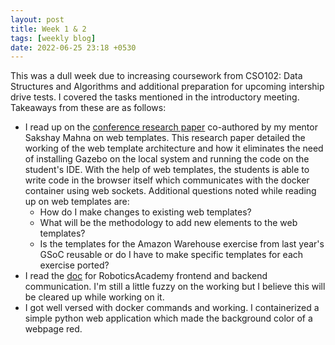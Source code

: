 ```yaml
---
layout: post
title: Week 1 & 2
tags: [weekly blog]
date: 2022-06-25 23:18 +0530
---
```

This was a dull week due to increasing coursework from CSO102: Data Structures and Algorithms and additional preparation for upcoming intership drive tests. I covered the tasks mentioned in the introductory meeting. Takeaways from these are as follows:

- I read up on the [conference research paper](https://gsyc.urjc.es//jmplaza/papers/rie2021-unibotics-draft.pdf) co-authored by my mentor Sakshay Mahna on web templates. This research paper detailed the working of the web template architecture and how it eliminates the need of installing Gazebo on the local system and running the code on the student's IDE. With the help of web templates, the students is able to write code in the browser itself which communicates with the docker container using web sockets.  Additional questions noted while reading up on web templates are:
  - How do I make changes to existing web templates?
  - What will be the methodology to add new elements to the web templates?
  - Is the templates for the Amazon Warehouse exercise from last year's GSoC reusable or do I have to make specific templates for each exercise ported?
- I read the [doc](https://github.com/JdeRobot/RoboticsAcademy/blob/master/docs/clientside.md) for RoboticsAcademy frontend and backend communication. I'm still a little fuzzy on the working but I believe this will be cleared up while working on it.
- I got well versed with docker commands and working. I containerized a simple python web application which made the background color of a webpage red.
